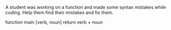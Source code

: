 A student was working on a function and made some syntax mistakes while coding. Help them find their mistakes and fix them.

function main [verb, noun]
  return verb + noun
